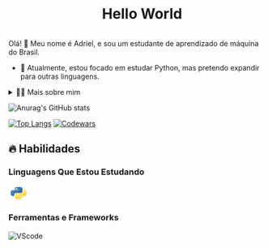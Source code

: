 <div id="user-content-toc">
  <ul align="center">
    <summary><h1 style="display: inline-block">Hello World</h1></summary>
  </ul>
</div>

<p>
  Olá! 👋 Meu nome é Adriel, e sou um estudante de aprendizado de máquina do Brasil.
  
  - 🌱 Atualmente, estou focado em estudar Python, mas pretendo expandir para outras linguagens.
</p>

<details>
  <summary>👨‍💻 Mais sobre mim</summary>
  
  - 💬 Tenho 14 anos e moro no Brasil. Sou intermediário em inglês e estou estudando aprendizado de máquina.
</details>

![Anurag's GitHub stats](https://github-readme-stats.vercel.app/api?username=AdrielSteteski&hide=contribs,prs_icons=true&theme=transparent)

[![Top Langs](https://github-readme-stats.vercel.app/api/top-langs/?username=AdrielSteteski)](https://github.com/anuraghazra/github-readme-stats)
[![Codewars](https://img.shields.io/badge/Codewars-B1361E?style=for-the-badge&logo=Codewars&logoColor=white)](https://www.codewars.com/users/AdrielSteteski)

## 🔥 Habilidades

<div style="flex-basis: 48%;">
  <h3>Linguagens Que Estou Estudando</h3>
  <img align="center" alt="Python" height="30" width="40" src="https://raw.githubusercontent.com/devicons/devicon/master/icons/python/python-original.svg">
  <img https://img.shields.io/badge/Java-ED8B00?style=for-the-badge&logo=openjdk&logoColor=white
</div>

<div style="flex-basis: 48%;">
  <h3>Ferramentas e Frameworks</h3>
  <img align="center" alt="VScode" height="30" width="40" src="https://cdn.jsdelivr.net/gh/devicons/devicon/icons/vscode/vscode-original.svg">
</div>



